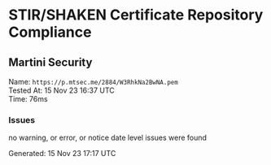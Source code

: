 # STIR/SHAKEN Certificate Repository Compliance

## Martini Security

Name: `https://p.mtsec.me/2884/W3RhkNa2BwNA.pem`\
Tested At: 15 Nov 23 16:37 UTC\
Time: 76ms

### Issues

no warning, or error, or notice date level issues were found

Generated: 15 Nov 23 17:17 UTC